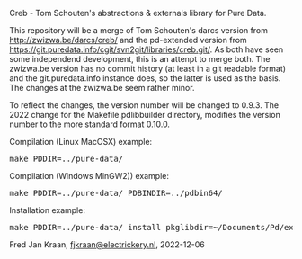 Creb - Tom Schouten's abstractions & externals library for Pure Data.

This repository will be a merge of Tom Schouten's darcs version from http://zwizwa.be/darcs/creb/ and the pd-extended version from https://git.puredata.info/cgit/svn2git/libraries/creb.git/. As both have seen some independend development, this is an attenpt to merge both. The zwizwa.be version has no commit history (at least in a git readable format) and the git.puredata.info instance does, so the latter is used as the basis. The changes at the zwizwa.be seem rather minor.

To reflect the changes, the version number will be changed to 0.9.3.
The 2022 change for the Makefile.pdlibbuilder directory, modifies the version number to the more standard format 0.10.0.

Compilation (Linux MacOSX) example:
<pre>make PDDIR=../pure-data/</pre>

Compilation (Windows MinGW2)) example:
<pre>make PDDIR=../pure-data/ PDBINDIR=../pdbin64/</pre>

Installation example:
<pre>make PDDIR=../pure-data/ install pkglibdir=~/Documents/Pd/externals/</pre>

Fred Jan Kraan, fjkraan@electrickery.nl, 2022-12-06
